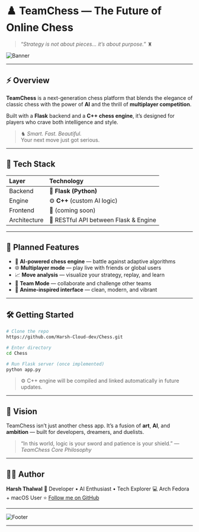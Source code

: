 
# ♟️ TeamChess — The Future of Online Chess

> “*Strategy is not about pieces… it’s about purpose.*” ♜

![Banner](https://capsule-render.vercel.app/api?type=waving&color=0:6C63FF,100:00C9A7&height=200&section=header&text=TeamChess&fontSize=60&fontColor=ffffff&fontAlignY=35)

---

## ⚡ Overview

**TeamChess** is a next-generation chess platform that blends the elegance of classic chess with the power of **AI** and the thrill of **multiplayer competition**.

Built with a **Flask** backend and a **C++ chess engine**, it’s designed for players who crave both intelligence and style.

> ♞ *Smart. Fast. Beautiful.*  
> Your next move just got serious.

---

## 🧩 Tech Stack

| Layer | Technology |
|:------|:------------|
| Backend | 🧠 **Flask (Python)** |
| Engine | ⚙️ **C++** (custom AI logic) |
| Frontend | 🎨 (coming soon) |
| Architecture | 🔗 RESTful API between Flask & Engine |

---

## 🧠 Planned Features

- 🤖 **AI-powered chess engine** — battle against adaptive algorithms  
- 🌐 **Multiplayer mode** — play live with friends or global users  
- 📈 **Move analysis** — visualize your strategy, replay, and learn  
- 🧬 **Team Mode** — collaborate and challenge other teams  
- 💫 **Anime-inspired interface** — clean, modern, and vibrant

---

## 🛠️ Getting Started

```bash
# Clone the repo
https://github.com/Harsh-Cloud-dev/Chess.git

# Enter directory
cd Chess

# Run Flask server (once implemented)
python app.py
````

> ⚙️ C++ engine will be compiled and linked automatically in future updates.

---

## 🌌 Vision

TeamChess isn’t just another chess app.
It’s a fusion of **art**, **AI**, and **ambition** — built for developers, dreamers, and duelists.

> “In this world, logic is your sword and patience is your shield.” — *TeamChess Core Philosophy*

---

## 🧑‍💻 Author

**Harsh Thalwal**
📍 Developer • AI Enthusiast • Tech Explorer
💻 Arch Fedora + macOS User
⭐ [Follow me on GitHub](https://github.com/<your-username>)

---

![Footer](https://capsule-render.vercel.app/api?type=waving\&color=0:00C9A7,100:6C63FF\&height=120\&section=footer)


---

